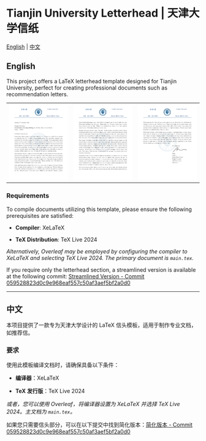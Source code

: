 # Tianjin University Letterhead | 天津大学信纸

[English](#english) | [中文](#中文)

## English

This project offers a LaTeX letterhead template designed for Tianjin University, perfect for creating professional documents such as recommendation letters.

<table>
  <tr>
    <td><img src="./.assets/Preview-1.png" alt="Preview 1"/></td>
    <td><img src="./.assets/Preview-2.png" alt="Preview 2"/></td>
    <td><img src="./.assets/Preview-3.png" alt="Preview 3"/></td>
  </tr>
</table>

### Requirements

To compile documents utilizing this template, please ensure the following prerequisites are satisfied:

- **Compiler**: XeLaTeX

- **TeX Distribution**: TeX Live 2024

*Alternatively, Overleaf may be employed by configuring the compiler to XeLaTeX and selecting TeX Live 2024. The primary document is `main.tex`.*

If you require only the letterhead section, a streamlined version is available at the following commit: [Streamlined Version - Commit 059528823d0c9e968eaf557c50af3aef5bf2a0d0](https://github.com/WilliamOdinson/Tianjin-University-Letterhead/tree/059528823d0c9e968eaf557c50af3aef5bf2a0d0)

---

## 中文

本项目提供了一款专为天津大学设计的 LaTeX 信头模板，适用于制作专业文档，如推荐信。

### 要求

使用此模板编译文档时，请确保具备以下条件：

- **编译器**：XeLaTeX

- **TeX 发行版**：TeX Live 2024

*或者，您可以使用 Overleaf，将编译器设置为 XeLaTeX 并选择 TeX Live 2024。主文档为 `main.tex`。*

如果您只需要信头部分，可以在以下提交中找到简化版本：[简化版本 - Commit 059528823d0c9e968eaf557c50af3aef5bf2a0d0](https://github.com/WilliamOdinson/Tianjin-University-Letterhead/tree/059528823d0c9e968eaf557c50af3aef5bf2a0d0)
